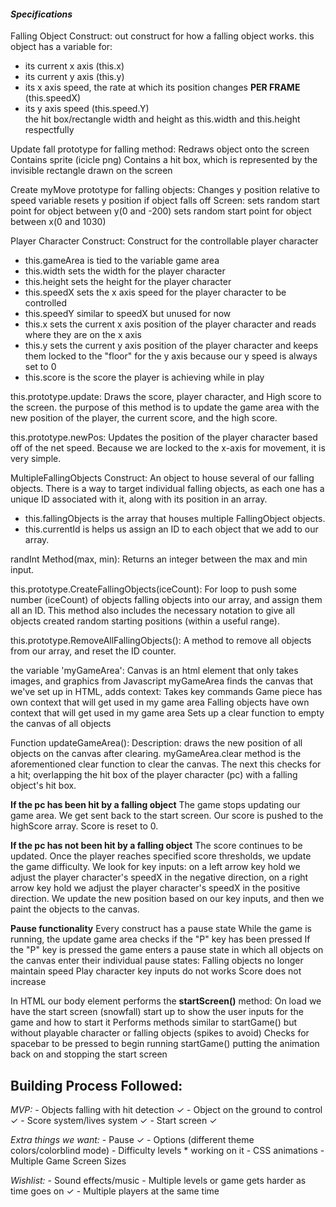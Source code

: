 #### _Specifications_

Falling Object Construct:
out construct for how a falling object works.
this object has a variable for:
  - its current x axis (this.x)
  - its current y axis (this.y)
  - its x axis speed, the rate at which its position changes **PER FRAME** (this.speedX)
  - its y axis speed (this.speed.Y)   
  the hit box/rectangle width and height as this.width and this.height respectfully

Update fall prototype for falling method:
  Redraws object onto the screen
  Contains sprite (icicle png)
  Contains a hit box, which is represented by the invisible rectangle drawn on the screen

Create myMove prototype for falling objects:
  Changes y position relative to speed variable
  resets y position if object falls off Screen:
    sets random start point for object between y(0 and -200)
    sets random start point for object between x(0 and 1030)


Player Character Construct:
Construct for the controllable player character
  - this.gameArea is tied to the variable game area
  - this.width sets the width for the player character
  - this.height sets the height for the player character
  - this.speedX sets the x axis speed for the player character to be controlled
  - this.speedY similar to speedX but unused for now
  - this.x sets the current x axis position of the player character and reads where they are on the x axis   
  - this.y sets the current y axis position of the player character and keeps them locked to the "floor" for the y axis because our y speed is always set to 0
  - this.score is the score the player is achieving while in play

  this.prototype.update:
    Draws the score, player character, and High score to the screen.
    the purpose of this method is to update the game area with the new position of the player, the current score, and the high score.

  this.prototype.newPos:
    Updates the position of the player character based off of the net speed. Because we are locked to the x-axis for movement, it is very simple.


MultipleFallingObjects Construct:
  An object to house several of our falling objects. There is a way to target individual falling objects, as each one has a unique ID associated with it, along with its position in an array.
  - this.fallingObjects is the array that houses multiple FallingObject objects.
  - this.currentId is helps us assign an ID to each object that we add to our array.

randInt Method(max, min):
  Returns an integer between the max and min input.

  this.prototype.CreateFallingObjects(iceCount):
    For loop to push some number (iceCount) of objects falling objects into our array, and assign them all an ID.
    This method also includes the necessary notation to give all objects created random starting positions (within a useful range).

  this.prototype.RemoveAllFallingObjects():
    A method to remove all objects from our array, and reset the ID counter.


  the variable 'myGameArea':
    Canvas is an html element that only takes images, and graphics from Javascript
    myGameArea finds the canvas that we've set up in HTML, adds context:
      Takes key commands
      Game piece has own context that will get used in my game area
      Falling objects have own context that will get used in my game area
    Sets up a clear function to empty the canvas of all objects

Function updateGameArea():
  Description: draws the new position of all objects on the canvas after clearing.
  myGameArea.clear method is the aforementioned clear function to clear the canvas.
  The next this checks for a hit; overlapping the hit box of the player character (pc) with a falling object's hit box.

  **If the pc has been hit by a falling object**
  The game stops updating our game area.
  We get sent back to the start screen.
  Our score is pushed to the highScore array.
  Score is reset to 0.

  **If the pc has not been hit by a falling object**
  The score continues to be updated.
  Once the player reaches specified score thresholds, we update the game difficulty.
  We look for key inputs: on a left arrow key hold we adjust the player character's speedX in the negative direction, on a right arrow key hold we adjust the player character's speedX in the positive direction.
  We update the new position based on our key inputs, and then we paint the objects to the canvas.

  **Pause functionality**
  Every construct has a pause state
  While the game is running, the update game area checks if the "P" key has been pressed
  If the "P" key is pressed the game enters a pause state in which all objects on the canvas enter their individual pause states:
    Falling objects no longer maintain speed
    Play character key inputs do not works
    Score does not increase

In HTML our body element performs the **startScreen()** method:
  On load we have the start screen (snowfall) start up to show the user inputs for the game and how to start it
  Performs methods similar to startGame() but without playable character or falling objects (spikes to avoid)
  Checks for spacebar to be pressed to begin running startGame() putting the animation back on and stopping the start screen

  ## Building Process Followed:

  _MVP:_
    - Objects falling with hit detection ✓
    - Object on the ground to control ✓
    - Score system/lives system ✓
    - Start screen ✓

  _Extra things we want:_
    - Pause ✓
    - Options (different theme colors/colorblind mode)
    - Difficulty levels * working on it
    - CSS animations
    - Multiple Game Screen Sizes

  _Wishlist:_
    - Sound effects/music
    - Multiple levels or game gets harder as time goes on ✓
    - Multiple players at the same time
